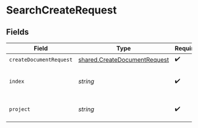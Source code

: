 # SearchCreateRequest


## Fields

| Field                                                                        | Type                                                                         | Required                                                                     | Description                                                                  |
| ---------------------------------------------------------------------------- | ---------------------------------------------------------------------------- | ---------------------------------------------------------------------------- | ---------------------------------------------------------------------------- |
| `createDocumentRequest`                                                      | [shared.CreateDocumentRequest](../../models/shared/createdocumentrequest.md) | :heavy_check_mark:                                                           | N/A                                                                          |
| `index`                                                                      | *string*                                                                     | :heavy_check_mark:                                                           | index name where to create documents.                                        |
| `project`                                                                    | *string*                                                                     | :heavy_check_mark:                                                           | Tigris project name.                                                         |